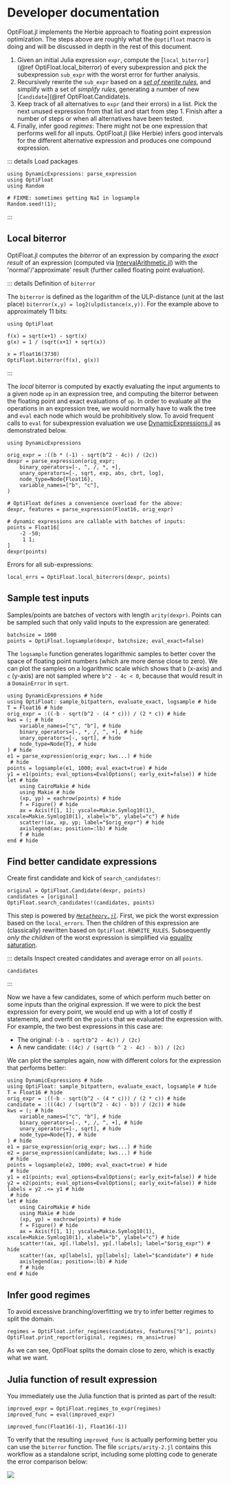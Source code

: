 # Developer documentation

OptiFloat.jl implements the Herbie approach to floating point expression
optimization. The steps above are roughly what the `@optifloat` macro is doing
and will be discussed in depth in the rest of this document.

1. Given an initial Julia expression `expr`, compute the [`local_biterror`](@ref OptiFloat.local_biterror) of every subexpression and pick the subexpression `sub_expr` with the worst error for further analysis.
2. Recursively rewrite the `sub_expr` based on a [_set of rewrite rules_](https://github.com/nmheim/OptiFloat.jl/blob/main/src/rules-minus.jl), and simplify with a set of _simplify rules_, generating a number of new [`Candidate`](@ref OptiFloat.Candidate)s.
3. Keep track of all alternatives to `expr` (and their errors) in a list. Pick the next unused expression from that list and start from step 1. Finish after a number of steps or when all alternatives have been tested.
4. Finally, infer good _regimes_: There might not be one expression that performs well for all inputs. OptiFloat.jl (like Herbie) infers good intervals for the different alternative expression and produces one compound expression.





::: details Load packages
```@example report
using DynamicExpressions: parse_expression
using OptiFloat
using Random

# FIXME: sometimes getting NaI in logsample
Random.seed!(1);
```
:::


## Local biterror

OptiFloat.jl computes the _biterror_ of an expression by comparing the _exact
result_ of an expression (computed via
[IntervalArithmetic.jl](https://github.com/JuliaIntervals/IntervalArithmetic.jl))
with the 'normal'/'approximate' result (further called floating point evaluation).

::: details Definition of `biterror`

The `biterror` is defined as the logarithm of the ULP-distance (unit at the last
place) `biterror(x,y) = log2(ulpdistance(x,y))`. For the example above to
approximately 11 bits:

```@repl
using OptiFloat

f(x) = sqrt(x+1) - sqrt(x)
g(x) = 1 / (sqrt(x+1) + sqrt(x))

x = Float16(3730)
OptiFloat.biterror(f(x), g(x))
```

:::

The _local_ biterror is computed by exactly evaluating the input arguments to a
given node `op` in an expression tree, and computing the biterror between the
floating point and exact evaluations of `op`. In order to evaluate all the
operations in an expression tree, we would normally have to walk the tree and
`eval` each node which would be prohibitively slow.  To avoid frequent calls to
`eval` for subexpression evaluation we use
[DynamicExpressions.jl](https://github.com/SymbolicML/DynamicExpressions.jl) as
demonstrated below.

```@example report
using DynamicExpressions

orig_expr = :((b * (-1) - sqrt(b^2 - 4c)) / (2c))
dexpr = parse_expression(orig_expr;
    binary_operators=[-, ^, /, *, +],
    unary_operators=[-, sqrt, exp, abs, cbrt, log],
    node_type=Node{Float16},
    variable_names=["b", "c"],
)

# OptiFloat defines a convenience overload for the above:
dexpr, features = parse_expression(Float16, orig_expr)

# dynamic expressions are callable with batches of inputs:
points = Float16[
    -2 -50;
     1 1;
]
dexpr(points)
```

Errors for all sub-expressions:
```@example report
local_errs = OptiFloat.local_biterrors(dexpr, points)
```




## Sample test inputs

Samples/points are batches of vectors with length `arity(dexpr)`.
Points can be sampled such that only valid inputs to the expression are generated:
```@example report
batchsize = 1000
points = OptiFloat.logsample(dexpr, batchsize; eval_exact=false)
```

The `logsample` function generates logarithmic samples to better cover the space
of floating point numbers (which are more dense close to zero). We can plot the
samples on a logarithmic scale which shows that `b` (x-axis) and `c` (y-axis) are not
sampled where `b^2 - 4c < 0`, because that would result in a `DomainError` in
`sqrt`.

```@example
using DynamicExpressions # hide
using OptiFloat: sample_bitpattern, evaluate_exact, logsample # hide
T = Float16 # hide
orig_expr = :((-b - sqrt(b^2 - (4 * c))) / (2 * c)) # hide
kws = (; # hide
    variable_names=["c", "b"], # hide
    binary_operators=[-, *, /, ^, +], # hide
    unary_operators=[-, sqrt], # hide
    node_type=Node{T}, # hide
) # hide
e1 = parse_expression(orig_expr; kws...) # hide
 # hide
points = logsample(e1, 1000; eval_exact=true) # hide
y1 = e1(points; eval_options=EvalOptions(; early_exit=false)) # hide
let # hide
    using CairoMakie # hide
    using Makie # hide
    (xp, yp) = eachrow(points) # hide
    f = Figure() # hide
    ax = Axis(f[1, 1]; yscale=Makie.Symlog10(1), xscale=Makie.Symlog10(1), xlabel="b", ylabel="c") # hide
    scatter!(ax, xp, yp; label="$orig_expr") # hide
    axislegend(ax; position=:lb) # hide
    f # hide
end # hide
```


## Find better candidate expressions

Create first candidate and kick of `search_candidates!`:
```@example report
original = OptiFloat.Candidate(dexpr, points)
candidates = [original]
OptiFloat.search_candidates!(candidates, points)
```

This step is powered by [*`Metatheory.jl`*](https://github.com/JuliaSymbolics/Metatheory.jl).
First, we pick the worst expression based on the `local_errors`. Then the children of this expression
are (classically) rewritten based on `OptiFloat.REWRITE_RULES`. Subsequently *only the children* of the
worst expression is simplified via [equality saturation](https://juliasymbolics.github.io/Metatheory.jl/dev/egraphs/).

::: details Inspect created candidates and average error on all `points`.
```@repl report
candidates
```
:::


Now we have a few candidates, some of which perform much better on some inputs
than the original expression. If we were to pick the best expression for every
point, we would end up with a lot of costly if statements, and overfit on the
`points` that we evaluated the expression with.  For example, the two best
expressions in this case are:
- The original: `(-b - sqrt(b^2 - 4c)) / (2c)`
- A new candidate: `((4c) / (sqrt(b ^ 2 - 4c) - b)) / (2c)`

We can plot the samples again, now with different colors for the expression that performs better:

```@example
using DynamicExpressions # hide
using OptiFloat: sample_bitpattern, evaluate_exact, logsample # hide
T = Float16 # hide
orig_expr = :((-b - sqrt(b^2 - (4 * c))) / (2 * c)) # hide
candidate = :(((4c) / (sqrt(b^2 - 4c) - b)) / (2c)) # hide
kws = (; # hide
    variable_names=["c", "b"], # hide
    binary_operators=[-, *, /, ^, +], # hide
    unary_operators=[-, sqrt], # hide
    node_type=Node{T}, # hide
) # hide
e1 = parse_expression(orig_expr; kws...) # hide
e2 = parse_expression(candidate; kws...) # hide
 # hide
points = logsample(e2, 1000; eval_exact=true) # hide
 # hide
y1 = e1(points; eval_options=EvalOptions(; early_exit=false)) # hide
y2 = e2(points; eval_options=EvalOptions(; early_exit=false)) # hide
labels = y2 .<= y1 # hide
 # hide
let # hide
    using CairoMakie # hide
    using Makie # hide
    (xp, yp) = eachrow(points) # hide
    f = Figure() # hide
    ax = Axis(f[1, 1]; yscale=Makie.Symlog10(1), xscale=Makie.Symlog10(1), xlabel="b", ylabel="c") # hide
    scatter!(ax, xp[.!labels], yp[.!labels]; label="$orig_expr") # hide
    scatter!(ax, xp[labels], yp[labels]; label="$candidate") # hide
    axislegend(ax; position=:lb) # hide
    f # hide
end # hide
```


## Infer good regimes

To avoid excessive branching/overfitting we try to infer better regimes to split the domain.
```@example report
regimes = OptiFloat.infer_regimes(candidates, features["b"], points)
OptiFloat.print_report(original, regimes; rm_ansi=true)
```

As we can see, OptiFloat splits the domain close to zero, which is exactly what we want.


## Julia function of result expression

You immediately use the Julia function that is printed as part of the result:

```@repl report
improved_expr = OptiFloat.regimes_to_expr(regimes)
improved_func = eval(improved_expr)

improved_func(Float16(-1), Float16(-1))
```

To verify that the resulting `improved_func` is actually performing better you can use the `biterror`
function. The file `scripts/arity-2.jl` contains this workflow as a standalone script, including some
plotting code to generate the error comparison below:

![](bits-of-error.png)
